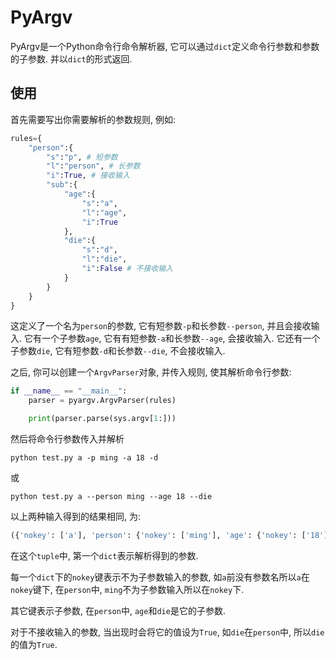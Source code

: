 # PyArgv

PyArgv是一个Python命令行命令解析器, 它可以通过`dict`定义命令行参数和参数的子参数. 并以`dict`的形式返回.

## 使用

首先需要写出你需要解析的参数规则, 例如:

```Python
rules={
    "person":{
        "s":"p", # 短参数
        "l":"person", # 长参数
        "i":True, # 接收输入
        "sub":{
            "age":{
                "s":"a",
                "l":"age",
                "i":True
            },
            "die":{
                "s":"d",
                "l":"die",
                "i":False # 不接收输入
            }
        }
    }
}
```

这定义了一个名为`person`的参数, 它有短参数`-p`和长参数`--person`, 并且会接收输入. 它有一个子参数`age`, 它有有短参数`-a`和长参数`--age`, 会接收输入. 它还有一个子参数`die`, 它有短参数`-d`和长参数`--die`, 不会接收输入.

之后, 你可以创建一个`ArgvParser`对象, 并传入规则, 使其解析命令行参数:

```Python
if __name__ == "__main__":
    parser = pyargv.ArgvParser(rules)

    print(parser.parse(sys.argv[1:]))
```

然后将命令行参数传入并解析

```Shell
python test.py a -p ming -a 18 -d
```

或

```Shell
python test.py a --person ming --age 18 --die
```

以上两种输入得到的结果相同, 为:

```Python
({'nokey': ['a'], 'person': {'nokey': ['ming'], 'age': {'nokey': ['18']}, 'die': True}}, [], False)
```

在这个`tuple`中, 第一个`dict`表示解析得到的参数.

每一个`dict`下的`nokey`键表示不为子参数输入的参数, 如`a`前没有参数名所以`a`在`nokey`键下, 在`person`中, `ming`不为子参数输入所以在`nokey`下.

其它键表示子参数, 在`person`中, `age`和`die`是它的子参数.

对于不接收输入的参数, 当出现时会将它的值设为`True`, 如`die`在`person`中, 所以`die`的值为`True`.
